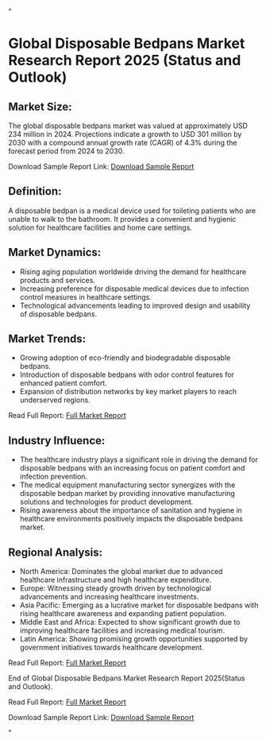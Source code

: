 "<!DOCTYPE html>
<html>
<head>
<title>Global Disposable Bedpans Market Research Report 2025(Status and Outlook)</title>
</head>
<body>

<h1>Global Disposable Bedpans Market Research Report 2025 (Status and Outlook)</h1>

<h2>Market Size:</h2>
<p>The global disposable bedpans market was valued at approximately USD 234 million in 2024. Projections indicate a growth to USD 301 million by 2030 with a compound annual growth rate (CAGR) of 4.3% during the forecast period from 2024 to 2030.</p>
<p>Download Sample Report Link: <a href='https://www.statsmarketresearch.com/download-free-sample/8007843/global-disposable-bedpans-2024-72'>Download Sample Report</a></p>

<h2>Definition:</h2>
<p>A disposable bedpan is a medical device used for toileting patients who are unable to walk to the bathroom. It provides a convenient and hygienic solution for healthcare facilities and home care settings.</p>

<h2>Market Dynamics:</h2>
<ul>
  <li>Rising aging population worldwide driving the demand for healthcare products and services.</li>
  <li>Increasing preference for disposable medical devices due to infection control measures in healthcare settings.</li>
  <li>Technological advancements leading to improved design and usability of disposable bedpans.</li>
</ul>

<h2>Market Trends:</h2>
<ul>
  <li>Growing adoption of eco-friendly and biodegradable disposable bedpans.</li>
  <li>Introduction of disposable bedpans with odor control features for enhanced patient comfort.</li>
  <li>Expansion of distribution networks by key market players to reach underserved regions.</li>
</ul>
<p>Read Full Report: <a href='https://www.statsmarketresearch.com/global-disposable-bedpans-2024-72-8007843'>Full Market Report</a></p>

<h2>Industry Influence:</h2>
<ul>
  <li>The healthcare industry plays a significant role in driving the demand for disposable bedpans with an increasing focus on patient comfort and infection prevention.</li>
  <li>The medical equipment manufacturing sector synergizes with the disposable bedpan market by providing innovative manufacturing solutions and technologies for product development.</li>
  <li>Rising awareness about the importance of sanitation and hygiene in healthcare environments positively impacts the disposable bedpans market.</li>
</ul>

<h2>Regional Analysis:</h2>
<ul>
  <li>North America: Dominates the global market due to advanced healthcare infrastructure and high healthcare expenditure.</li>
  <li>Europe: Witnessing steady growth driven by technological advancements and increasing healthcare investments.</li>
  <li>Asia Pacific: Emerging as a lucrative market for disposable bedpans with rising healthcare awareness and expanding patient population.</li>
  <li>Middle East and Africa: Expected to show significant growth due to improving healthcare facilities and increasing medical tourism.</li>
  <li>Latin America: Showing promising growth opportunities supported by government initiatives towards healthcare development.</li>
</ul>
<p>Read Full Report: <a href='https://www.statsmarketresearch.com/global-disposable-bedpans-2024-72-8007843'>Full Market Report</a></p>

<p>End of Global Disposable Bedpans Market Research Report 2025(Status and Outlook).</p>
<p>Read Full Report: <a href='https://www.statsmarketresearch.com/global-disposable-bedpans-2024-72-8007843'>Full Market Report</a></p>
<p>Download Sample Report Link: <a href='https://www.statsmarketresearch.com/download-free-sample/8007843/global-disposable-bedpans-2024-72'>Download Sample Report</a></p>

</body>
</html>"
